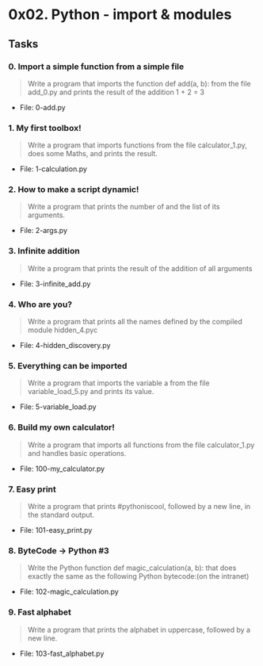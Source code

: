 # 0x02. Python - import & modules

## Tasks

### 0. Import a simple function from a simple file
> Write a program that imports the function def add(a, b): from the file add_0.py and prints the result of the addition 1 + 2 = 3
- File: 0-add.py

### 1. My first toolbox!
> Write a program that imports functions from the file calculator_1.py, does some Maths, and prints the result.
- File: 1-calculation.py

### 2. How to make a script dynamic!
> Write a program that prints the number of and the list of its arguments.
- File: 2-args.py

### 3. Infinite addition
> Write a program that prints the result of the addition of all arguments
- File: 3-infinite_add.py

### 4. Who are you?
> Write a program that prints all the names defined by the compiled module hidden_4.pyc
- File: 4-hidden_discovery.py

### 5. Everything can be imported
> Write a program that imports the variable a from the file variable_load_5.py and prints its value.
- File: 5-variable_load.py

### 6. Build my own calculator!
> Write a program that imports all functions from the file calculator_1.py and handles basic operations.
- File: 100-my_calculator.py

### 7. Easy print
> Write a program that prints #pythoniscool, followed by a new line, in the standard output.
- File: 101-easy_print.py

### 8. ByteCode -> Python #3
> Write the Python function def magic_calculation(a, b): that does exactly the same as the following Python bytecode:(on the intranet)
- File: 102-magic_calculation.py

### 9. Fast alphabet
> Write a program that prints the alphabet in uppercase, followed by a new line.
- File: 103-fast_alphabet.py
